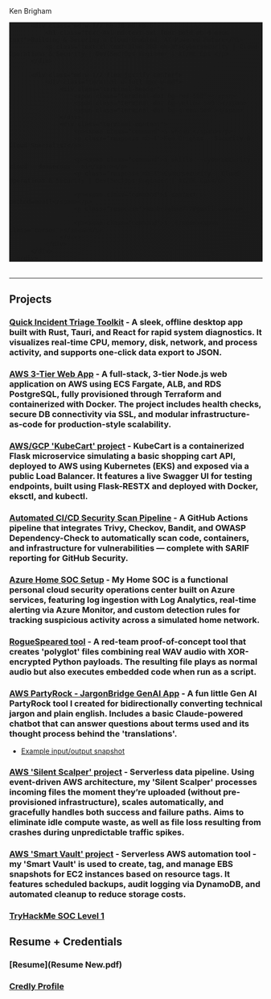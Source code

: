 <head>
  <script src="https://cdn.tailwindcss.com"></script>
  <link rel="stylesheet" href="https://cdnjs.cloudflare.com/ajax/libs/font-awesome/6.4.0/css/all.min.css">
</head>

<style>
    .cyber-gradient {
        background: linear-gradient(135deg, #1c1c1c 0%, #1b1b1b 50%, #1a1a1a 100%);
    }
    .neon-text {
        text-shadow: 0 0 5px #3b82f6, 0 0 10px #3b82f6;
    }
    .card-hover {
        transition: all 0.3s ease;
    }
    .card-hover:hover {
        transform: translateY(-5px);
        box-shadow: 0 10px 25px rgba(59, 130, 246, 0.3);
    }
    .terminal {
        background-color: #0f172a;
        border-radius: 8px;
        font-family: 'Courier New', monospace;
        position: relative;
    }
    .terminal-header {
        background-color: #1e293b;
        border-top-left-radius: 8px;
        border-top-right-radius: 8px;
        padding: 8px 15px;
    }
    .terminal-dot {
        width: 12px;
        height: 12px;
        border-radius: 50%;
        display: inline-block;
        margin-right: 6px;
    }
    .terminal-content {
        padding: 20px;
        color: #e2e8f0;
        font-size: 14px;
        line-height: 1.6;
    }
    .command {
        color: #10b981;
    }
    .response {
        color: #e2e8f0;
    }
    .cursor {
        display: inline-block;
        width: 10px;
        height: 18px;
        background-color: #e2e8f0;
        animation: blink 1s infinite;
    }
    @keyframes blink {
        0%, 100% { opacity: 1; }
        50% { opacity: 0; }
    }
    .hexagon {
        clip-path: polygon(50% 0%, 100% 25%, 100% 75%, 50% 100%, 0% 75%, 0% 25%);
    }
</style>

<!-- Wrapper div to isolate HTML from the rest of Markdown -->
<div style="margin-bottom: 2rem;">

  <!-- Name Header (Centered) -->
  <div class="flex items-center justify-center space-x-2 mb-8">
    <i class="fas fa-shield-halved text-blue-400 text-3xl"></i>
    <span class="text-3xl font-bold text-blue-300">Ken Brigham</span>
  </div>

  <!-- Hero Section -->
  <section class="cyber-gradient py-20 px-6 rounded-lg">
      <div class="container mx-auto flex flex-col md:flex-row items-center">

          <div class="md:w-1/2 mb-10 md:mb-0">
              <h1 class="text-4xl md:text-5xl font-bold mb-4 neon-text">Building & Securing a Cloud-Enabled, AI-Powered Future</h1>
              <p class="text-xl text-blue-200 mb-8">Cybersecurity | Cloud Operations & Security | Dev(Sec)Ops Engineer | AI/ML Ops </p>
          </div>

          <div class="md:w-1/2 flex justify-center">
              <div class="terminal w-full max-w-md">
                  <div class="terminal-header">
                      <span class="terminal-dot bg-red-500"></span>
                      <span class="terminal-dot bg-yellow-500"></span>
                      <span class="terminal-dot bg-green-500"></span>
                  </div>
                  <div class="terminal-content">
                      <p><span class="command">$ whoami</span></p>
                      <p class="response mb-4">Ken Brigham - Security & Cloud Specialist</p>

                      <p><span class="command">$ skills --cybersecurity --cloud --devsecops --ai</span></p>
                      <p class="response mb-4">Cybersecurity | Cloud Operations & Security | Dev(Sec)Ops Engineer | AI/ML Ops</p>

                      <p><span class="command">$ contact --method=email</span></p>
                      <p class="response">kenbrigham777@gmail.com</p>

                      <p><span class="command">$ _</span><span class="cursor"></span></p>
                  </div>
              </div>
          </div>
      </div>
  </section>
</div>

<p></p>
<!-- Force Markdown render restart -->
<div markdown="1">

---

## Projects

### [Quick Incident Triage Toolkit](https://github.com/KenB773/QuickIncidentTriageToolkit) - A sleek, offline desktop app built with Rust, Tauri, and React for rapid system diagnostics. It visualizes real-time CPU, memory, disk, network, and process activity, and supports one-click data export to JSON.

### [AWS 3-Tier Web App](3TierWebAppProj.md) - A full-stack, 3-tier Node.js web application on AWS using ECS Fargate, ALB, and RDS PostgreSQL, fully provisioned through Terraform and containerized with Docker. The project includes health checks, secure DB connectivity via SSL, and modular infrastructure-as-code for production-style scalability.

### [AWS/GCP 'KubeCart' project](KubeCartProj.md) - KubeCart is a containerized Flask microservice simulating a basic shopping cart API, deployed to AWS using Kubernetes (EKS) and exposed via a public Load Balancer. It features a live Swagger UI for testing endpoints, built using Flask-RESTX and deployed with Docker, eksctl, and kubectl.

### [Automated CI/CD Security Scan Pipeline](https://github.com/KenB773/SecurityScanPipeline) - A GitHub Actions pipeline that integrates Trivy, Checkov, Bandit, and OWASP Dependency-Check to automatically scan code, containers, and infrastructure for vulnerabilities — complete with SARIF reporting for GitHub Security.

### [Azure Home SOC Setup](homesoc.md) - My Home SOC is a functional personal cloud security operations center built on Azure services, featuring log ingestion with Log Analytics, real-time alerting via Azure Monitor, and custom detection rules for tracking suspicious activity across a simulated home network.

### [RogueSpeared tool](https://github.com/KenB773/RogueSpeared) - A red-team proof-of-concept tool that creates 'polyglot' files combining real WAV audio with XOR-encrypted Python payloads. The resulting file plays as normal audio but also executes embedded code when run as a script.

### [AWS PartyRock - JargonBridge GenAI App](https://partyrock.aws/u/KenB7/1nIRFrtOV/JargonBridge) - A fun little Gen AI PartyRock tool I created for bidirectionally converting technical jargon and plain english. Includes a basic Claude-powered chatbot that can answer questions about terms used and its thought process behind the 'translations'.
-  [Example input/output snapshot](https://partyrock.aws/u/KenB7/1nIRFrtOV/JargonBridge/snapshot/jHsfSVHf4)

### [AWS 'Silent Scalper' project](SilentScalperProj.md) - Serverless data pipeline. Using event-driven AWS architecture, my 'Silent Scalper' processes incoming files the moment they’re uploaded (without pre-provisioned infrastructure), scales automatically, and gracefully handles both success and failure paths. Aims to eliminate idle compute waste, as well as file loss resulting from crashes during unpredictable traffic spikes.

### [AWS 'Smart Vault' project](SmartVaultProj.md) - Serverless AWS automation tool - my 'Smart Vault' is used to create, tag, and manage EBS snapshots for EC2 instances based on resource tags. It features scheduled backups, audit logging via DynamoDB, and automated cleanup to reduce storage costs.

### [TryHackMe SOC Level 1](thmsoclevel1.md)

## Resume + Credentials
### [Resume](Resume New.pdf)
### [Credly Profile](https://www.credly.com/users/mackenzie-brigham)

